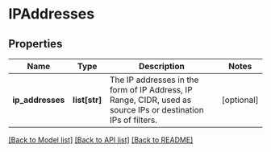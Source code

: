 # IPAddresses

## Properties
Name | Type | Description | Notes
------------ | ------------- | ------------- | -------------
**ip_addresses** | **list[str]** | The IP addresses in the form of IP Address, IP Range, CIDR, used as source IPs or destination IPs of filters. | [optional] 

[[Back to Model list]](../README.md#documentation-for-models) [[Back to API list]](../README.md#documentation-for-api-endpoints) [[Back to README]](../README.md)

